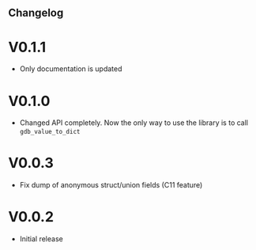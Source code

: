 ## Changelog

# V0.1.1

- Only documentation is updated

# V0.1.0

- Changed API completely. Now the only way to use the library is to call `gdb_value_to_dict`

# V0.0.3

- Fix dump of anonymous struct/union fields (C11 feature)

# V0.0.2

- Initial release
